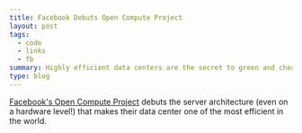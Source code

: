 ```yaml
---
title: Facebook Debuts Open Compute Project
layout: post
tags:
  - code
  - links
  - fb
summary: Highly efficient data centers are the secret to green and cheap 
type: blog
---
```


[Facebook's Open Compute Project](http://opencompute.org) debuts the server architecture (even on a hardware level!) that makes their data center one of the most efficient in the world.
